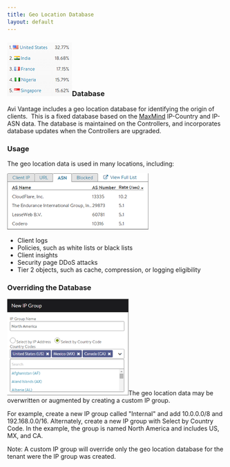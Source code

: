 ```yaml
---
title: Geo Location Database
layout: default
---
```

### <img class="size-full wp-image-143 alignright" src="img/Country.png" alt="Country" width="150" height="125">Database

Avi Vantage includes a geo location database for identifying the origin of clients.  This is a fixed database based on the <a href="http://dev.maxmind.com/geoip/legacy/geolite/">MaxMind</a> IP-Country and IP-ASN data. The database is maintained on the Controllers, and incorporates database updates when the Controllers are upgraded.

### Usage

The geo location data is used in many locations, including:

<img class=" wp-image-144 alignright" src="img/ASN.png" alt="ASN" width="327" height="130">

* Client logs
* Policies, such as white lists or black lists
* Client insights
* Security page DDoS attacks
* Tier 2 objects, such as cache, compression, or logging eligibility 

### Overriding the Database

<img class=" wp-image-142 alignright" src="img/IPGroup.png" alt="IPGroup" width="281" height="224">The geo location data may be overwritten or augmented by creating a custom IP group.

For example, create a new IP group called "Internal" and add 10.0.0.0/8 and 192.168.0.0/16. Alternately, create a new IP group with Select by Country Code. In the example, the group is named North America and includes US, MX, and CA.

Note: A custom IP group will override only the geo location database for the tenant were the IP group was created.
